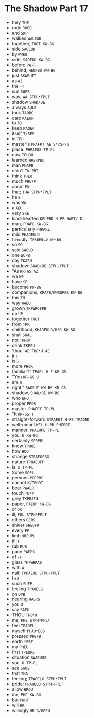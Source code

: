 # The Shadow Part 17

* they `THE`
* rode `ROED`
* and `SKP`
* walked `WAUBGD`
* together, `TOGT KW-BG`
* side `SAOEUD`
* by `PWEU`
* side, `SAOEUD KW-BG`
* before `PW-F`
* behind, `HEUPBD KW-BG`
* just `SKWRUFT`
* as `AZ`
* the `-T`
* sun `SUPB`
* was; `WA STPH*FPLT`
* shadow `SHAD/OE`
* always `AULS`
* took `TAOBG`
* care `KAEUR`
* to `TO`
* keep `KAOEP`
* itself `T/SEF`
* in `TPH`
* master's `PHAFRT AE S*/SP-S`
* place. `PHRAEUS TP-PL`
* now `TPHOU`
* learned `HRERPBD`
* man `PHAPB`
* didn't `TK-PBT`
* think `THEU`
* much `PHUFP`
* about `PW`
* that; `THA STPH*FPLT`
* he `E`
* was `WA`
* a `AEU`
* very `SRE`
* kind-hearted `KEUPBD H-PB HART/-D`
* man, `PHAPB KW-BG`
* particularly `PHRARL`
* mild `PHAOEULD`
* friendly, `TPREPBLD KW-BG`
* so `SO`
* said `SAEUD`
* one `WUPB`
* day `TKAEU`
* shadow: `SHAD/OE STPH-FPLT`
* "As `KR-GS AZ`
* we `WE`
* have `SR`
* become `PW-BG`
* companions, `KPAPB/KWROPBS KW-BG`
* this `TH`
* way `WAEU`
* grown `TKPWROEPB`
* up `UP`
* together `TOGT`
* from `TPR`
* childhood, `KHAOEULD/H*D KW-BG`
* shall `SHAL`
* not `TPHOT`
* drink `TKREU`
* 'thou' `AE THO*U AE`
* it `T`
* is `S`
* more `PHOR`
* familiar?" `TPAPL H-F KR-GS`
* "You `KR-GS U`
* are `R`
* right," `RAOEUT KW-BG KR-GS`
* shadow, `SHAD/OE KW-BG`
* who `WHO`
* proper `PROR`
* master. `PHAFRT TP-PL`
* "It `KR-GS T`
* straight-forward `STRAEUT H-PB TPAORD`
* well-meant `WEL H-PB PHEPBT`
* manner. `PHAERPB TP-PL`
* you, `U KW-BG`
* certainly `SERPBL`
* know `TPHOE`
* how `HOU`
* strange `STRAEUPBG`
* nature `TPHAEUFP`
* is. `S TP-PL`
* Some `SOPL`
* persons `PERPBS`
* cannot `K/TPHOT`
* bear `PWAER`
* touch `TUFP`
* grey `TKPRAEU`
* paper, `PAEUP KW-BG`
* or `OR`
* ill; `EUL STPH*FPLT`
* others `OERS`
* shiver `SHEUFR`
* every `EF`
* limb `HREUPL`
* if `TP`
* rub `RUB`
* pane `PAEPB`
* of `-F`
* glass `TKPWHRAS`
* with `W`
* nail: `TPHAEUL STPH-FPLT`
* I `EU`
* such `SUFP`
* feeling `TPAOELG`
* on `OPB`
* hearing `HAERG`
* you `U`
* say `SAEU`
* THOU `THO*U`
* me; `PHE STPH*FPLT`
* feel `TPAOEL`
* myself `PHAO*EUS`
* pressed `PREFD`
* earth `*ERT`
* my `PHEU`
* first `TPEURS`
* situation `SWAEUGS`
* you. `U TP-PL`
* see `SAOE`
* that `THA`
* feeling; `TPAOELG STPH*FPLT`
* pride: `PRAOEUD STPH-FPLT`
* allow `HROU`
* me, `PHE KW-BG`
* but `PWUT`
* will `HR`
* willingly `HR-G/HREU`
